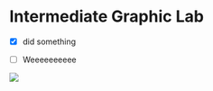# Intermediate Graphic Lab

- [X] did something

- [ ] Weeeeeeeeee




![](https://github.com/alberttransuushi/Lappcoin--Intermediate-Computer-Graphics-Project/blob/main/gottabreakitdowntotakecontrolimgoingtodowhatittakesdowhatittakes.gif)


